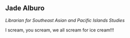 ## Jade Alburo ##
*Librarian for Southeast Asian and Pacific Islands Studies*

I scream, you scream, we all scream for ice cream!!!


